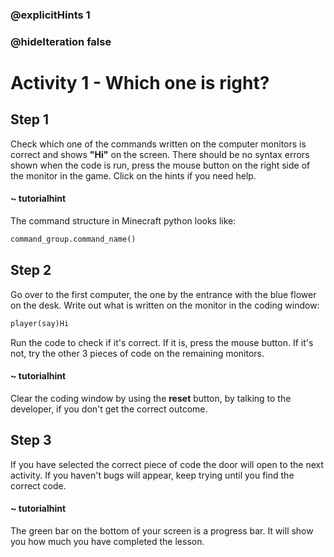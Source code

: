 ### @explicitHints 1
### @hideIteration false

# Activity 1 - Which one is right?


## Step 1
Check which one of the commands written on the computer monitors is correct and shows **"Hi"** on the screen. There should be no syntax errors shown when the code is run, press the mouse button on the right side of the monitor in the game. Click on the hints if you need help.
#### ~ tutorialhint 
The command structure in Minecraft python looks like:
```python 
command_group.command_name()
```

## Step 2
Go over to the first computer, the one by the entrance with the blue flower on the desk. Write out what is written on the monitor in the coding window: 
```python 
player(say)Hi
```
Run the code to check if it's correct. If it is, press the mouse button. If it's not, try the other 3 pieces of code on the remaining monitors. 

#### ~ tutorialhint 
Clear the coding window by using the **reset** button, by talking to the developer, if you don't get the correct outcome. 

## Step 3 
If you have selected the correct piece of code the door will open to the next activity. If you haven't bugs will appear, keep trying until you find the correct code. 

#### ~ tutorialhint 
The green bar on the bottom of your screen is a progress bar. It will show you how much you have completed the lesson. 
